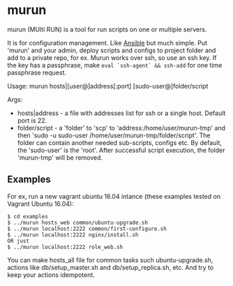 # murun
murun (MUlti RUN) is a tool for run scripts on one or multiple servers.

It is for configuration management. Like [Ansible](https://www.ansible.com/) but much simple.
Put 'murun' and your admin, deploy scripts and configs to project folder and add to a private repo, for ex.
Murun works over ssh, so use an ssh key. If the key has a passphrase, make ``eval `ssh-agent` && ssh-add`` for one time passphrase request.

Usage: murun hosts|[user@]address[:port] \[sudo-user@\]folder/script

Args:

- hosts|address - a file with addresses list for ssh or a single host. Default port is 22.
- folder/script - a 'folder' to 'scp' to 'address:/home/user/murun-tmp' and then 'sudo -u sudo-user /home/user/murun-tmp/folder/script'. The folder can contain another needed sub-scripts, configs etc. By default, the 'sudo-user' is the 'root'. After successful script execution, the folder 'murun-tmp' will be removed.

## Examples

For ex, run a new vagrant ubuntu 16.04 intance (these examples tested on Vagrant Ubuntu 16.04):

```
$ cd examples
$ ../murun hosts_web common/ubuntu-upgrade.sh
$ ../murun localhost:2222 common/first-configure.sh
$ ../murun localhost:2222 nginx/install.sh
OR just
$ ../murun localhost:2222 role_web.sh
```

You can make hosts_all file for common tasks such ubuntu-upgrade.sh, actions like db/setup_master.sh and db/setup_replica.sh, etc.
And try to keep your actions idempotent. 
